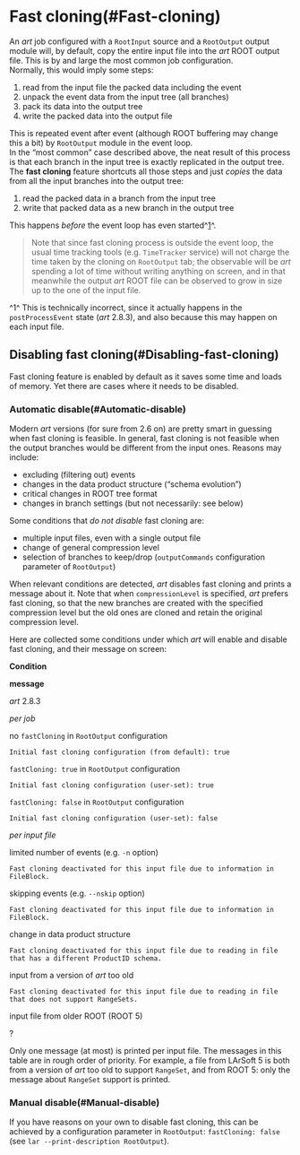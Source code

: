 Fast cloning(#Fast-cloning)
==============================

An *art* job configured with a `RootInput` source and a `RootOutput` output module will, by default, copy the entire input file into the *art* ROOT output file. This is by and large the most common job configuration.\
Normally, this would imply some steps:

1.  read from the input file the packed data including the event
2.  unpack the event data from the input tree (all branches)
3.  pack its data into the output tree
4.  write the packed data into the output file

This is repeated event after event (although ROOT buffering may change this a bit) by `RootOutput` module in the event loop.\
In the “most common” case described above, the neat result of this process is that each branch in the input tree is exactly replicated in the output tree.\
The **fast cloning** feature shortcuts all those steps and just *copies* the data from all the input branches into the output tree:

1.  read the packed data in a branch from the input tree
2.  write that packed data as a new branch in the output tree

This happens *before* the event loop has even started^[1](#fn1)^.

> Note that since fast cloning process is outside the event loop, the usual time tracking tools (e.g. `TimeTracker` service) will not charge the time taken by the cloning on `RootOutput` tab; the observable will be *art* spending a lot of time without writing anything on screen, and in that meanwhile the output *art* ROOT file can be observed to grow in size up to the one of the input file.

^1^ This is technically incorrect, since it actually happens in the `postProcessEvent` state (*art* 2.8.3), and also because this may happen on each input file.

Disabling fast cloning(#Disabling-fast-cloning)
--------------------------------------------------

Fast cloning feature is enabled by default as it saves some time and loads of memory. Yet there are cases where it needs to be disabled.

### Automatic disable(#Automatic-disable)

Modern *art* versions (for sure from 2.6 on) are pretty smart in guessing when fast cloning is feasible. In general, fast cloning is not feasible when the output branches would be different from the input ones. Reasons may include:

-   excluding (filtering out) events
-   changes in the data product structure (“schema evolution”)
-   critical changes in ROOT tree format
-   changes in branch settings (but not necessarily: see below)

Some conditions that *do not disable* fast cloning are:

-   multiple input files, even with a single output file
-   change of general compression level
-   selection of branches to keep/drop (`outputCommands` configuration parameter of `RootOutput`)

When relevant conditions are detected, *art* disables fast cloning and prints a message about it. Note that when `compressionLevel` is specified, *art* prefers fast cloning, so that the new branches are created with the specified compression level but the old ones are cloned and retain the original compression level.

Here are collected some conditions under which *art* will enable and disable fast cloning, and their message on screen:

**Condition**

**message**

*art* 2.8.3

*per job*

no `fastCloning` in `RootOutput` configuration

`Initial fast cloning configuration (from default): true`

`fastCloning: true` in `RootOutput` configuration

`Initial fast cloning configuration (user-set): true`

`fastCloning: false` in `RootOutput` configuration

`Initial fast cloning configuration (user-set): false`

*per input file*

limited number of events (e.g. `-n` option)

`Fast cloning deactivated for this input file due to information in FileBlock.`

skipping events (e.g. `--nskip` option)

`Fast cloning deactivated for this input file due to information in FileBlock.`

change in data product structure

`Fast cloning deactivated for this input file due to reading in file that has a different ProductID schema.`

input from a version of *art* too old

`Fast cloning deactivated for this input file due to reading in file that does not support RangeSets.`

input file from older ROOT (ROOT 5)

?

Only one message (at most) is printed per input file. The messages in this table are in rough order of priority. For example, a file from LArSoft 5 is both from a version of *art* too old to support `RangeSet`, and from ROOT 5: only the message about `RangeSet` support is printed.

### Manual disable(#Manual-disable)

If you have reasons on your own to disable fast cloning, this can be achieved by a configuration parameter in `RootOutput`: `fastCloning: false` (see `lar --print-description RootOutput`).
